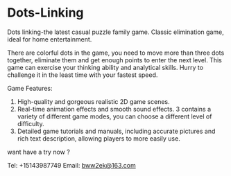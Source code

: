 # Dots-Linking
Dots linking-the latest casual puzzle family game. Classic elimination game, ideal for home entertainment.

There are colorful dots in the game, you need to move more than three dots together, eliminate them and get enough points to enter the next level. This game can exercise your thinking ability and analytical skills. Hurry to challenge it in the least time with your fastest speed.

Game Features:

1. High-quality and gorgeous realistic 2D game scenes.
2. Real-time animation effects and smooth sound effects.
3 contains a variety of different game modes, you can choose a different level of difficulty.
4. Detailed game tutorials and manuals, including accurate pictures and rich text description, allowing players to more easily use.

want have a try now ?

Tel: +15143987749
Email: bww2ek@163.com
